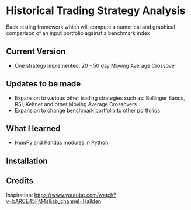 # Historical Trading Strategy Analysis

Back testing framework which will compute a numerical and graphical comparison of an input portfolio against a benchmark index

## Current Version
* One strategy implemented: 20 - 50 day Moving Average Crossover

## Updates to be made
* Expansion to various other trading strategies such as: Bollinger Bands, RSI, Keltner and other Moving Average Crossovers
* Expansion to change benchmark portfolio to other portfolios

## What I learned

* NumPy and Pandas modules in Python

## Installation

## Credits

Inspiration: https://www.youtube.com/watch?v=bARCE45FM4s&ab_channel=Hallden


